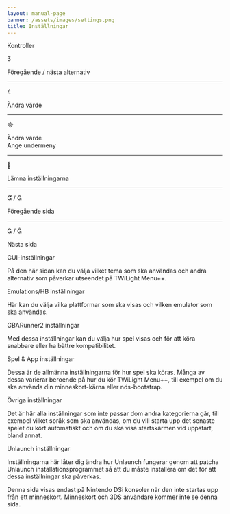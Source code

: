 ```yaml
---
layout: manual-page
banner: /assets/images/settings.png
title: Inställningar
---
```


<div class="section-title">Kontroller</div>
<div class="section-body">
    <div class="button-action-group">
        <p class="button-action button">&#xE07D;</p>
        <p class="button-action-text">Föregående / nästa alternativ</p>
    </div>
    <hr>
    <div class="button-action-group">
        <p class="button-action button">&#xE07E;</p>
        <p class="button-action-text">Ändra värde</p>
    </div>
    <hr>
    <div class="button-action-group">
        <p class="button-action button">&#xE000;</p>
        <p class="button-action-text">Ändra värde<br>Ange undermeny</p>
    </div>
    <hr>
    <div class="button-action-group">
        <p class="button-action button">&#xE001;</p>
        <p class="button-action-text">Lämna inställningarna</p>
    </div>
    <hr>
    <div class="button-action-group">
        <p class="button-action button">&#xE004; / &#xE002;</p>
        <p class="button-action-text">Föregående sida</p>
    </div>
    <hr>
    <div class="button-action-group">
        <p class="button-action button">&#xE003; / &#xE005;</p>
        <p class="button-action-text">Nästa sida</p>
    </div>
</div>

<div class="section-title">GUI-inställningar</div>
<div class="section-body">
    <p>På den här sidan kan du välja vilket tema som ska användas och andra alternativ som påverkar utseendet på TWiLight Menu++.</p>
</div>

<div class="section-title">Emulations/HB inställningar</div>
<div class="section-body">
    <p>Här kan du välja vilka plattformar som ska visas och vilken emulator som ska användas.</p>
</div>

<div class="section-title">GBARunner2 inställningar</div>
<div class="section-body">
    <p>Med dessa inställningar kan du välja hur spel visas och för att köra snabbare eller ha bättre kompatibilitet.</p>
</div>

<div class="section-title">Spel & App inställningar</div>
<div class="section-body">
    <p>Dessa är de allmänna inställningarna för hur spel ska köras. Många av dessa varierar beroende på hur du kör TWiLight Menu++, till exempel om du ska använda din minneskort-kärna eller nds-bootstrap.</p>
</div>

<div class="section-title">Övriga inställningar</div>
<div class="section-body">
    <p>Det är här alla inställningar som inte passar dom andra kategorierna går, till exempel vilket språk som ska användas, om du vill starta upp det senaste spelet du kört automatiskt och om du ska visa startskärmen vid uppstart, bland annat.</p>
</div>

<div class="section-title">Unlaunch inställningar</div>
<div class="section-body">
    <p>Inställningarna här låter dig ändra hur Unlaunch fungerar genom att patcha Unlaunch installationsprogrammet så att du måste installera om det för att dessa inställningar ska påverkas.</p>
    <p>Denna sida visas endast på Nintendo DSi konsoler när den inte startas upp från ett minneskort. Minneskort och 3DS användare kommer inte se denna sida.</p>
</div>
